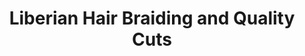 ---
title: "Liberian Hair Braiding and Quality Cuts"
url: /detroit/liberian-hair-braiding-and-quality-cuts/
shop: Friseur
---